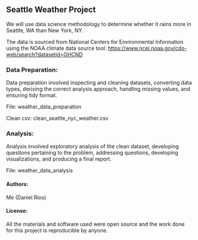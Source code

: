 ## Seattle Weather Project

We will use data science methodology to determine whether it rains more in Seattle, WA than New York, NY. 

The data is sourced from National Centers for Environmental Information using the NOAA climate data source tool: https://www.ncei.noaa.gov/cdo-web/search?datasetid=GHCND


### Data Preparation: 
Data preparation involved inspecting and cleaning datasets, converting data types, deriving the correct analysis approach, handling missing values, and ensuring tidy format.

File: weather_data_preparation

Clean csv: clean_seattle_nyc_weather.csv

### Analysis:
Analysis involved exploratory analysis of the clean dataset, developing questions pertaining to the problem, addressing questions, developing visualizations, and producing a final report.

File: weather_data_analysis

#### Authors:
Me (Daniel Rios)

#### License:
All the materials and software used were open source and the work done for this project is reproducible by anyone.
